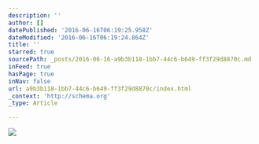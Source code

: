 ```yaml
---
description: ''
author: []
datePublished: '2016-06-16T06:19:25.958Z'
dateModified: '2016-06-16T06:19:24.864Z'
title: ''
starred: true
sourcePath: _posts/2016-06-16-a9b3b118-1bb7-44c6-b649-ff3f29d8870c.md
inFeed: true
hasPage: true
inNav: false
url: a9b3b118-1bb7-44c6-b649-ff3f29d8870c/index.html
_context: 'http://schema.org'
_type: Article

---
```

![](https://the-grid-user-content.s3-us-west-2.amazonaws.com/86fe9ea4-9ff2-41e0-89c0-0c493579e230.gif)